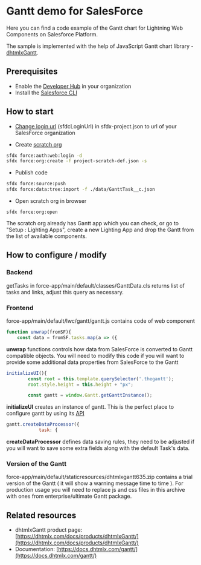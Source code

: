 # Gantt demo for SalesForce

Here you can find a code example of the Gantt chart for Lightning Web Components on Salesforce Platform.

The sample is implemented with the help of JavaScript Gantt chart library - [dhtmlxGantt](https://dhtmlx.com/docs/products/dhtmlxGantt/).

## Prerequisites

- Enable the [Developer Hub](https://developer.salesforce.com/docs/atlas.en-us.sfdx_setup.meta/sfdx_setup/sfdx_setup_enable_devhub.htm) in your organization
- Install the [Salesforce CLI](https://developer.salesforce.com/tools/sfdxcli)

## How to start

- [Change login url](https://developer.salesforce.com/docs/atlas.en-us.sfdx_dev.meta/sfdx_dev/sfdx_dev_auth_web_flow.htm) (sfdcLoginUrl) in sfdx-project.json to url of your SalesForce organization

- Create [scratch org](https://developer.salesforce.com/docs/atlas.en-us.sfdx_dev.meta/sfdx_dev/sfdx_dev_scratch_orgs.htm#!)

```sh
sfdx force:auth:web:login -d
sfdx force:org:create -f project-scratch-def.json -s
```

- Publish code

```sh
sfdx force:source:push
sfdx force:data:tree:import -f ./data/GanttTask__c.json
```

- Open scratch org in browser

```
sfdx force:org:open
```

The scratch org already has Gantt app which you can check, or go to "Setup : Lighting Apps", create a new Lighting App and drop the Gantt from the list of available components.

## How to configure / modify

### Backend

getTasks in force-app/main/default/classes/GanttData.cls returns list of tasks and links, adjust this query as necessary. 

### Frontend

force-app/main/default/lwc/gantt/gantt.js contains code of web component

```js
function unwrap(fromSF){
    const data = fromSF.tasks.map(a => ({
```

**unwrap** functions controls how data from SalesForce is converted to Gantt compatible objects. You will need to modify this code if you will want to provide some additional data properties from SalesForce to the Gantt

```js
initializeUI(){
        const root = this.template.querySelector('.thegantt');
        root.style.height = this.height + "px";

        const gantt = window.Gantt.getGanttInstance();
```

**initializeUI** creates an instance of gantt. This is the perfect place to configure gantt by using its [API](https://docs.dhtmlx.com/gantt)


```js
gantt.createDataProcessor({ 
            task: {
```

**createDataProcessor** defines data saving rules, they need to be adjusted if you will want to save some extra fields along with the default Task's data. 

### Version of the Gantt


force-app/main/default/staticresources/dhtmlxgantt635.zip contains a trial version of the Gantt ( it will show a warning message time to time ). For production usage you will need to replace js and css files in this archive with ones from enterprise/ultimate Gantt package. 

## Related resources

- dhtmlxGantt product page: [https://dhtmlx.com/docs/products/dhtmlxGantt/](https://dhtmlx.com/docs/products/dhtmlxGantt/)
- Documentation: [https://docs.dhtmlx.com/gantt/](https://docs.dhtmlx.com/gantt/)